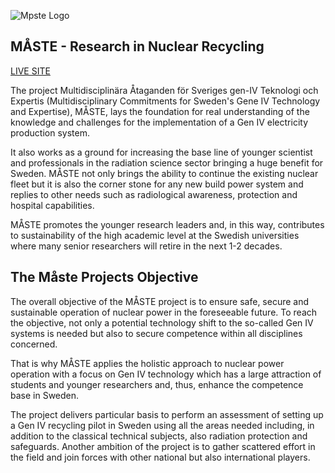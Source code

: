 
![Mpste Logo](https://res.cloudinary.com/djunroohl/image/upload/v1727695386/Untitled_2x_tpfxxy.png)
## MÅSTE - Research in Nuclear Recycling

[LIVE SITE](https://maste-science-frontend.onrender.com/)

The project Multidisciplinära Åtaganden för Sveriges gen-IV Teknologi och Expertis (Multidisciplinary Commitments for Sweden's Gene IV Technology and Expertise), MÅSTE, lays the foundation for real understanding of the knowledge and challenges for the implementation of a Gen IV electricity production system.

It also works as a ground for increasing the base line of younger scientist and professionals in the radiation science sector bringing a huge benefit for Sweden. MÅSTE not only brings the ability to continue the existing nuclear fleet but it is also the corner stone for any new build power system and replies to other needs such as radiological awareness, protection and hospital capabilities.

MÅSTE promotes the younger research leaders and, in this way, contributes to sustainability of the high academic level at the Swedish universities where many senior researchers will retire in the next 1-2 decades.

## The Måste Projects Objective

The overall objective of the MÅSTE project is to ensure safe, secure and sustainable operation of nuclear power in the foreseeable future. To reach the objective, not only a potential technology shift to the so-called Gen IV systems is needed but also to secure competence within all disciplines concerned.

That is why MÅSTE applies the holistic approach to nuclear power operation with a focus on Gen IV technology which has a large attraction of students and younger researchers and, thus, enhance the competence base in Sweden.

The project delivers particular basis to perform an assessment of setting up a Gen IV recycling pilot in Sweden using all the areas needed including, in addition to the classical technical subjects, also radiation protection and safeguards. Another ambition of the project is to gather scattered effort in the field and join forces with other national but also international players.


